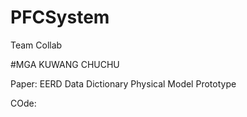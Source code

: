 # PFCSystem
Team Collab

#MGA KUWANG CHUCHU

Paper:
EERD 
Data Dictionary
Physical Model
Prototype



COde:

